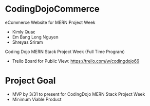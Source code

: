 # CodingDojoCommerce
 eCommerce Website for MERN Project Week
 - Kimly Quac
 - Em Bang Long Nguyen
 - Shreyas Sriram

Coding Dojo MERN Stack Project Week (Full Time Program)

 - Trello Board for Public View: https://trello.com/w/codingdojo66
# Project Goal
 - MVP by 3/31 to present for CodingDojo MERN Stack Project Week
 - Minimum Viable Product
